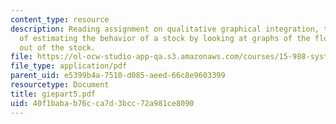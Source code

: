 ```yaml
---
content_type: resource
description: Reading assignment on qualitative graphical integration, the process
  of estimating the behavior of a stock by looking at graphs of the flows into and
  out of the stock.
file: https://ol-ocw-studio-app-qa.s3.amazonaws.com/courses/15-988-system-dynamics-self-study-fall-1998-spring-1999/40f1babab76cca7d3bcc72a981ce8090_giepart5.pdf
file_type: application/pdf
parent_uid: e5399b4a-7510-d085-aeed-66c8e9603399
resourcetype: Document
title: giepart5.pdf
uid: 40f1baba-b76c-ca7d-3bcc-72a981ce8090
---
```

